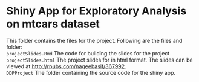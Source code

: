 # Shiny App for Exploratory Analysis on mtcars dataset
This folder contains the files for the project. Following are the files and folder:  
```projectSlides.Rmd``` The code for building the slides for the project  
```projectSlides.html``` The project slides for in html format. The slides can be viewed at http://rpubs.com/naqeebasif/367992.  
```DDPProject``` The folder containing the source code for the shiny app.
